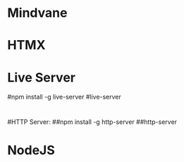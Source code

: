 # Mindvane
#
# HTMX
#
# Live Server 
#npm install -g live-server
#live-server
#
#HTTP Server:
##npm install -g http-server
##http-server
#
# NodeJS
